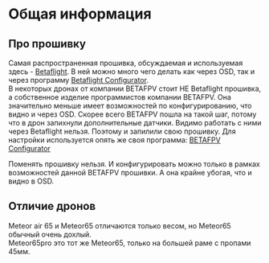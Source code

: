 # Общая информация

## Про прошивку
Самая распространенная прошивка, обсуждаемая и используемая здесь - [Betaflight](https://betaflight.com/). В ней можно много чего делать как через OSD, так и через программу [Betaflight Configurator](https://github.com/betaflight/betaflight-configurator/releases).  
В некоторых дронах от компании BETAFPV стоит НЕ Betaflight прошивка, а собственное изделие программистов компании BETAFPV. 
Она значительно меньше имеет возможностей по конфигурированию, что видно и через OSD. 
Скорее всего BETAFPV пошла на такой шаг, потому что в дрон запихнули дополнительные датчики. Видимо работать с ними через Betaflight нельзя. Поэтому и запилили свою прошивку.
Для настройки используется опять же своя программа: [BETAFPV Configurator](https://github.com/BETAFPV/BETAFPV_Configurator/releases)

Поменять прошивку нельзя. И конфигурировать можно только в рамках возможностей данной BETAFPV прошивки. А она крайне убогая, что и видно в OSD.

## Отличие дронов
Meteor air 65 и Meteor65 отличаются только весом, но Meteor65 обычный очень дохлый.  
Meteor65pro это тот же Meteor65, только на большей раме с пропами 45мм.
